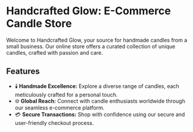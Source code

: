 # Handcrafted Glow: E-Commerce Candle Store

Welcome to Handcrafted Glow, your source for handmade candles from a small business. Our online store offers a curated collection of unique candles, crafted with passion and care.

## Features

- 🕯️ **Handmade Excellence:** Explore a diverse range of candles, each meticulously crafted for a personal touch.
- 🌐 **Global Reach:** Connect with candle enthusiasts worldwide through our seamless e-commerce platform.
- 💳 **Secure Transactions:** Shop with confidence using our secure and user-friendly checkout process.

